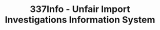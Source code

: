 ---
layout: default
bigquery: https://console.cloud.google.com/bigquery?p=patents-public-data&d=usitc_investigations&page=dataset&project=sheets-management-319211
citation: US International Trade Commission 337Info Unfair Import Investigations Information
  System
contributors: US International Trade Comission
cost: None
description: US International Trade Commission 337Info Unfair Import Investigations
  Information System contains data on investigations done under Section 337. Section
  337 declares the infringement of certain statutory intellectual property rights
  and other forms of unfair competition in import trade to be unlawful practices.
  Most Section 337 investigations involve allegations of patent or registered trademark
  infringement.
documentation: FAQ and tutorial available on the site
last_edit: 04/10/2022, 09:25:07
location: https://pubapps2.usitc.gov/337external/
maintained_by: US International Trade Comission
schema_fields:
- investigationType
- finalIdOnViolationIssue
- dateCreated
- currentStatus
- ouiiParticipation
- publication_number
- markmanHearing
- dateOfPublicationFrNotice
- respondent
- finalIdOnViolationDue
- ouiiAttorney
- targetDate
- investigationNo
- actualStartDateEvidHear
- trademarkNumbers
- docketNo
- scheduledEndDateEvidHear
- investigationTermDate
- finalDetViolation
- actualEndDateEvidHear
- startDateMarkmanHearing
- aljAssigned
- teoProceedingInvolved
- patentNumber
- finalDetNoViolation
- teoIdIssueDate
- lastUpdated
- gcAttorney
- teoReliefGranted
- currentActiveALJ
- title
- patentNumbers
- complainant
- cafcAppeals
- htsNumbers
- id
- scheduledStartDateEvidHear
- dateComplaintFiled
- teoIdDueDate
- issueDateOtherNonFinal
- internalRemand
- endDateMarkmanHearing
- copyrightNumbers
- invUnfairAct
shortname: unfair_import_investigations
tags:
- import
- legal
- trade
timeframe: 2008-2021 (prior to 2008 downloadable as a JSON file)
title: 337Info - Unfair Import Investigations Information System
uuid: 2721f5ec-e599-4890-9265-9706719fc71e
---